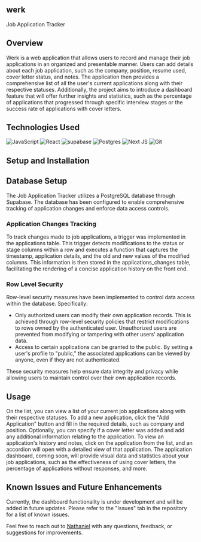 ## werk
Job Application Tracker

## Overview
Werk is a web application that allows users to record and manage their job applications in an organized and presentable manner. Users can add details about each job application, such as the company, position, resume used, cover letter status, and notes. The application then provides a comprehensive list of all the user's current applications along with their respective statuses. Additionally, the project aims to introduce a dashboard feature that will offer further insights and statistics, such as the percentage of applications that progressed through specific interview stages or the success rate of applications with cover letters.

## Technologies Used
![JavaScript](https://img.shields.io/badge/javascript-%23323330.svg?style=flat-square&logo=javascript&logoColor=%23F7DF1E) ![React](https://img.shields.io/badge/react-%2320232a.svg?style=flat-square&logo=react&logoColor=%2361DAFB) ![supabase](https://img.shields.io/badge/supabase-%2523323330.svg?style=flat-square&logo=supabase) ![Postgres](https://img.shields.io/badge/postgres-%23316192.svg?style=flat-square&logo=postgresql&logoColor=white) ![Next JS](https://img.shields.io/badge/Next-black?style=flat-square&logo=next.js&logoColor=white) ![Git](https://img.shields.io/badge/git-%23F05033.svg?style=flat-square&logo=git&logoColor=white)

## Setup and Installation

## Database Setup
The Job Application Tracker utilizes a PostgreSQL database through Supabase. The database has been configured to enable comprehensive tracking of application changes and enforce data access controls.

### Application Changes Tracking
To track changes made to job applications, a trigger was implemented in the applications table. This trigger detects modifications to the status or stage columns within a row and executes a function that captures the timestamp, application details, and the old and new values of the modified columns. This information is then stored in the applications_changes table, facilitating the rendering of a concise application history on the front end.

### Row Level Security
Row-level security measures have been implemented to control data access within the database. Specifically:
- Only authorized users can modify their own application records. This is achieved through row-level security policies that restrict modifications to rows owned by the authenticated user. Unauthorized users are prevented from modifying or tampering with other users' application data.
- Access to certain applications can be granted to the public. By setting a user's profile to "public," the associated applications can be viewed by anyone, even if they are not authenticated.

These security measures help ensure data integrity and privacy while allowing users to maintain control over their own application records.

## Usage
On the list, you can view a list of your current job applications along with their respective statuses.
To add a new application, click the "Add Application" button and fill in the required details, such as company and position.
Optionally, you can specify if a cover letter was added and add any additional information relating to the application.
To view an application's history and notes, click on the application from the list, and an accordion will open with a detailed view of that application.
The application dashboard, coming soon, will provide visual data and statistics about your job applications, such as the effectiveness of using cover letters, the percentage of applications without responses, and more.

## Known Issues and Future Enhancements
Currently, the dashboard functionality is under development and will be added in future updates.
Please refer to the "Issues" tab in the repository for a list of known issues.

Feel free to reach out to [Nathaniel](https://github.com/nathanielbelen) with any questions, feedback, or suggestions for improvements.